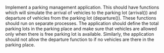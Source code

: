 Implement a parking management application. This should have functions which will simulate the arrival of vehicles to the parking lot (arrival()) and departure of vehicles from the parking lot (departure()). These functions should run on separate processes. The application should define the total parking lots in the parking place and make sure that vehicles are allowed only when there is free parking lot is available. Similarly, the application should not allow the departure function to if no vehicles are there in the parking place.
